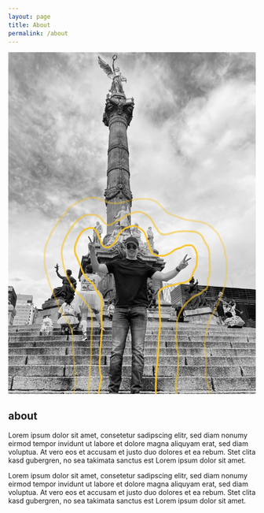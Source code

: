```yaml
---
layout: page
title: About
permalink: /about
---
```

<article class="pa3 pa5-ns">
  <img src="assets/alan.jpg" class="w-100 f5 measure" alt="Photo of outer space">

  <h1 class="dark-gray f5 f4-l">about</h1>
  <p class="f6 f5-l measure lh-copy">
    Lorem ipsum dolor sit amet, consetetur sadipscing elitr, sed diam nonumy eirmod
    tempor invidunt ut labore et dolore magna aliquyam erat, sed diam voluptua. At
    vero eos et accusam et justo duo dolores et ea rebum. Stet clita kasd gubergren,
    no sea takimata sanctus est Lorem ipsum dolor sit amet.
  </p>
  <p class="f6 f5-l measure lh-copy">
    Lorem ipsum dolor sit amet, consetetur sadipscing elitr, sed diam nonumy eirmod
    tempor invidunt ut labore et dolore magna aliquyam erat, sed diam voluptua. At
    vero eos et accusam et justo duo dolores et ea rebum. Stet clita kasd gubergren,
    no sea takimata sanctus est Lorem ipsum dolor sit amet.
  </p>
</article>
